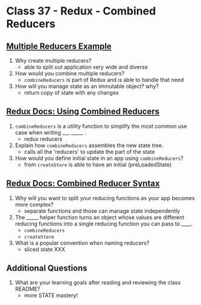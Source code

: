 # Class 37 - Redux - Combined Reducers

## [Multiple Reducers Example](https://www.youtube.com/watch?v=gBER4Or86hE)

1. Why create multiple reducers?
    - able to split out application very wide and diverse
2. How would you combine multiple reducers?
    - `combineReducers` is part of Redux and is able to handle that need
3. How will you manage state as an immutable object? why?
    - return copy of state with any changes

## [Redux Docs: Using Combined Reducers](https://redux.js.org/recipes/structuring-reducers/using-combinereducers/)

1. `combineReducers` is a utility function to simplify the most common use case when writing ___ _____ .
    - redux reducers
2. Explain how `combineReducers` assembles the new state tree.
    - calls all the 'reducers' to update the part of the state
3. How would you define initial state in an app using `combineReducers`?
    - from `createStore` is able to have an initial (preLoadedState)

## [Redux Docs: Combined Reducer Syntax](https://redux.js.org/api/combinereducers/)

1. Why will you want to split your reducing functions as your app becomes more complex?
    - separate functions and those can manage state independently
2. The _____ helper function turns an object whose values are different reducing functions into a single reducing function you can pass to ____.
    - `combineReducers`
    - `createStore`
3. What is a popular convention when naming reducers?
    - sliced state XXX

## Additional Questions

1. What are your learning goals after reading and reviewing the class README?
    - more STATE mastery!
